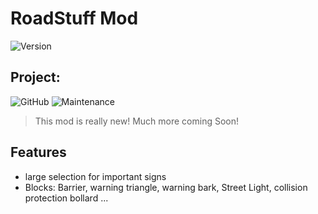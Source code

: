 # RoadStuff Mod
![Version](https://img.shields.io/badge/version-1.16.4%2F5-blue)



## Project:
![GitHub](https://img.shields.io/github/license/KevinKrueger/roadstuff)  ![Maintenance](https://img.shields.io/maintenance/yes/2022)
> This mod is really new!
> Much more coming Soon!

## Features

- large selection for important signs
- Blocks: Barrier, warning triangle, warning bark, Street Light, collision protection bollard ...